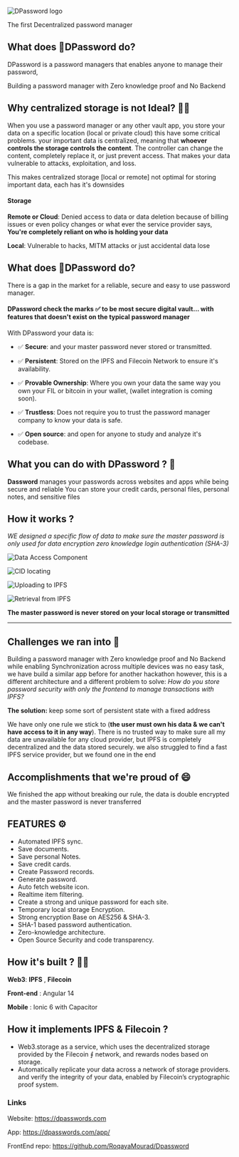 ![DPassword logo](https://res.cloudinary.com/dbmjocdgi/image/upload/v1653704335/dpassword-cover_sftst6.jpg)

The first Decentralized password manager


## What does  🔐**DPassword**  do?

DPassword is a password managers that enables anyone to manage their password, 

Building a password manager with Zero knowledge proof and No Backend 


## Why centralized storage is not Ideal? 🔑📄
 
When you use a password manager or any other vault app, you store your data on a specific location (local or private cloud) this have some critical problems. your important data is centralized, meaning that  **whoever controls the storage controls the content**. The controller can change the content, completely replace it, or just prevent access. 
That makes your data vulnerable to attacks, exploitation, and loss. 

This makes centralized storage [local or remote] not optimal for storing important data, each has it's downsides


#### Storage

**Remote or Cloud**: Denied access to data or data deletion because of billing issues or even policy changes or what ever the service provider says, **You're completely reliant on who is holding your data**

**Local**: Vulnerable to hacks, MITM attacks or just accidental data lose


## What does  🔐**DPassword**  do?

There is a gap in the market for a reliable, secure and easy to use password manager.

#### **DPassword** check the marks ✅ to be most secure digital vault... with features that doesn't exist on the typical password manager

 With DPassword your data is:

 - ✅ **Secure**: and your master password never stored or transmitted.

 - ✅ **Persistent**: Stored on the IPFS and Filecoin Network to ensure it's availability.

 - ✅ **Provable Ownership**: Where you own your data the same way you own your FIL or bitcoin in your wallet, (wallet integration is coming soon).

 - ✅ **Trustless**: Does not require you to trust the password manager company to know your data is safe.

 - ✅ **Open source**: and open for anyone to study and analyze it's codebase.

## What you can do with DPassword ? 🔐

**Dassword** manages your passwords across websites and apps while being secure and reliable
You can store your credit cards, personal files, personal notes, and sensitive files


## How it works ?

*WE designed a specific flow of data to make sure the master password is only used for data encryption zero knowledge login authentication (SHA-3)*

![Data Access Component](https://res.cloudinary.com/dbmjocdgi/image/upload/v1653708784/4_lkep9z.jpg)

![CID locating](https://res.cloudinary.com/dbmjocdgi/image/upload/v1653708784/5_dvklpy.jpg)

![Uploading to IPFS](https://res.cloudinary.com/dbmjocdgi/image/upload/v1653708784/6_prdoad.jpg)

![Retrieval from IPFS](https://res.cloudinary.com/dbmjocdgi/image/upload/v1653708784/7_ijphk2.jpg)


**The master password is never stored on your local storage or transmitted**

-----
## Challenges we ran into 💪

Building a password manager with Zero knowledge proof and No Backend while enabling Synchronization across multiple devices was no easy task, we have build a similar app before for another hackathon however, this is a different architecture and a different problem to solve: *How do you store password security with only the frontend to manage transactions with IPFS?*

**The solution:** keep some sort of persistent state with a fixed address

We have only one rule we stick to (**the user must own his data & we can't have access to it in any way**).
There is no trusted way to make sure all my data are unavailable for any cloud provider, but IPFS is completely decentralized and the data stored securely.
we also struggled to find a fast IPFS service provider, but we found one in the end

## Accomplishments that we're proud of 😄

We finished the app without breaking our rule, the data is double encrypted and the master password is never transferred

## FEATURES ⚙

- Automated IPFS sync.
- Save documents.
- Save personal Notes.
- Save credit cards.
- Create Password records.
- Generate password.
- Auto fetch website icon.
- Realtime item filtering.
- Create a strong and unique password for each site.
- Temporary local storage Encryption.
- Strong encryption Base on AES256 & SHA-3.
- SHA-1 based password authentication.
- Zero-knowledge architecture.
- Open Source Security and code transparency.

## How it's built ?  👨‍💻

**Web3**: **IPFS** , **Filecoin**

**Front-end**  : Angular 14 

**Mobile**  : Ionic 6 with Capacitor


## How it implements IPFS & Filecoin ?

- Web3.storage as a service,  which uses the decentralized storage provided by the Filecoin ⨎ network, and rewards nodes based on storage.
- Automatically replicate your data across a network of storage providers. and verify the integrity of your data, enabled by Filecoin’s cryptographic proof system.

### Links
Website: https://dpasswords.com

App: https://dpasswords.com/app/

FrontEnd repo: https://github.com/RoqayaMourad/Dpassword

